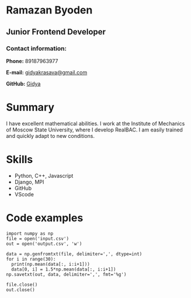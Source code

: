 # Ramazan Byoden
## Junior Frontend Developer
### Contact information:
**Phone:** 89187963977

**E-mail:** gidyakrasava@gmail.com

**GitHub:** [Gidya](https://github.com/Gidya)

# Summary
I have excellent mathematical abilities. I work at the Institute of Mechanics of Moscow State University, where I develop RealBAC. 
I am easily trained and quickly adapt to new conditions.

# Skills
* Python, C++, Javascript
* Django, MPI
* GitHub
* VScode

# Code examples
```
import numpy as np
file = open('input.csv')
out = open('output.csv', 'w')

data = np.genfromtxt(file, delimiter=',', dtype=int)
for i in range(30):
  print(np.mean(data[:, i:i+1]))
  data[0, i] = 1.5*np.mean(data[:, i:i+1])
np.savetxt(out, data, delimiter=',', fmt='%g')

file.close()
out.close()
```
